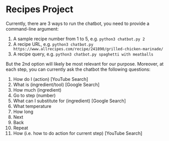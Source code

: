 # Recipes Project

Currently, there are 3 ways to run the chatbot, you need to provide a command-line argument:

  1. A sample recipe number from 1 to 5, e.g. `python3 chatbot.py 2`
  2. A recipe URL, e.g. `python3 chatbot.py https://www.allrecipes.com/recipe/241890/grilled-chicken-marinade/`
  3. A recipe query, e.g. `python3 chatbot.py spaghetti with meatballs`

But the 2nd option will likely be most relevant for our purpose. Moreover, at each step, you can currently ask the chatbot the following questions:

  1. How do I (action) [YouTube Search]
  2. What is (ingredient/tool) [Google Search]
  3. How much (ingredient)
  4. Go to step (number)
  5. What can I substitute for (ingredient) [Google Search]
  6. What temperature
  7. How long
  8. Next
  9. Back
  10. Repeat
  11. How (i.e. how to do action for current step) [YouTube Search]
